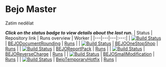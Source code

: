 # Bejo Master 

Zatím nedělat

_**Click on the status badge to view details about the last run.**_ 
| Status | Repository link | Runs overview | Worker |
|---|---|---|:---:| 
| [![Build Status](https://dev.azure.com/navertica/BusinessCentral/_apis/build/status%2FBejo%2FMaster%2FBEJODocumentRounding%20Master?repoName=BEJODocumentRounding&branchName=master)](https://dev.azure.com/navertica/BusinessCentral/_build/latest?definitionId=336&repoName=BEJODocumentRounding&branchName=master) | [BEJODocumentRounding](https://dev.azure.com/navertica/BusinessCentral/_git/BEJODocumentRounding) | [Runs](https://dev.azure.com/navertica/BusinessCentral/_build?definitionId=336) | 
| [![Build Status](https://dev.azure.com/navertica/BusinessCentral/_apis/build/status%2FBejo%2FMaster%2FBEJOOneStopShop%20Master?repoName=BEJOOneStopShop&branchName=master)](https://dev.azure.com/navertica/BusinessCentral/_build/latest?definitionId=652&repoName=BEJOOneStopShop&branchName=master) | [BEJOOneStopShop](https://dev.azure.com/navertica/BusinessCentral/_git/BEJOOneStopShop) | [Runs](https://dev.azure.com/navertica/BusinessCentral/_build?definitionId=652) | 
| [![Build Status](https://dev.azure.com/navertica/BusinessCentral/_apis/build/status%2FBejo%2FMaster%2FBEJOReportPack%20Master?repoName=BEJOReportPack&branchName=master)](https://dev.azure.com/navertica/BusinessCentral/_build/latest?definitionId=363&repoName=BEJOReportPack&branchName=master) | [BEJOReportPack](https://dev.azure.com/navertica/BusinessCentral/_git/BEJOReportPack) | [Runs](https://dev.azure.com/navertica/BusinessCentral/_build?definitionId=363) | 
| [![Build Status](https://dev.azure.com/navertica/BusinessCentral/_apis/build/status%2FBejo%2FMaster%2FBEJOReverseCharge%20Master?repoName=BEJOReverseCharge&branchName=master)](https://dev.azure.com/navertica/BusinessCentral/_build/latest?definitionId=348&repoName=BEJOReverseCharge&branchName=master) | [BEJOReverseCharge](https://dev.azure.com/navertica/BusinessCentral/_git/BEJOReverseCharge) | [Runs](https://dev.azure.com/navertica/BusinessCentral/_build?definitionId=348) | 
| [![Build Status](https://dev.azure.com/navertica/BusinessCentral/_apis/build/status%2FBejo%2FMaster%2FBEJOSmallModification%20Master?repoName=BEJOSmallModification&branchName=master)](https://dev.azure.com/navertica/BusinessCentral/_build/latest?definitionId=345&repoName=BEJOSmallModification&branchName=master) | [BEJOSmallModification](https://dev.azure.com/navertica/BusinessCentral/_git/BEJOSmallModification) | [Runs](https://dev.azure.com/navertica/BusinessCentral/_build?definitionId=345) | 
| [![Build Status](https://dev.azure.com/navertica/BusinessCentral/_apis/build/status%2FBejo%2FMaster%2FBejoTemporaryHotfix%20Master?repoName=BejoTemporaryHotfix&branchName=master)](https://dev.azure.com/navertica/BusinessCentral/_build/latest?definitionId=1349&repoName=BejoTemporaryHotfix&branchName=master) | [BejoTemporaryHotfix](https://dev.azure.com/navertica/BusinessCentral/_git/BejoTemporaryHotfix) | [Runs](https://dev.azure.com/navertica/BusinessCentral/_build?definitionId=1349) | 

